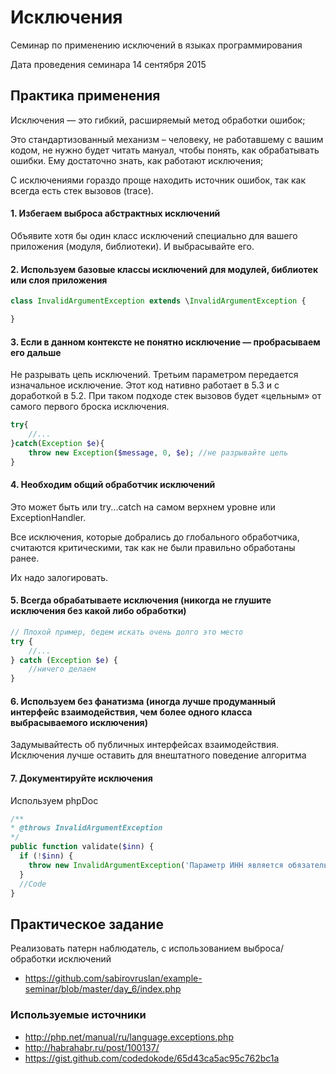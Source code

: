 # Исключения
Семинар по применению исключений в языках программирования

Дата проведения семинара 14 сентября 2015

## Практика применения

Исключения — это гибкий, расширяемый метод обработки ошибок;

Это стандартизованный механизм – человеку, не работавшему с вашим кодом, не нужно будет читать мануал, чтобы понять, как обрабатывать ошибки. Ему достаточно знать, как работают исключения;

С исключениями гораздо проще находить источник ошибок, так как всегда есть стек вызовов (trace).

#### 1. Избегаем выброса абстрактных исключений
Объявите хотя бы один класс исключений специально для вашего приложения (модуля, библиотеки).
И выбрасывайте его.

#### 2. Используем базовые классы исключений для модулей, библиотек или слоя приложения
```php
class InvalidArgumentException extends \InvalidArgumentException {

}
```

#### 3. Если в данном контексте не понятно исключение — пробрасываем его дальше

Не разрывать цепь исключений. Третьим параметром передается изначальное исключение. Этот код нативно работает в 5.3 и с доработкой в 5.2. При таком подходе стек вызовов будет «цельным» от самого первого броска исключения.
```php
try{
    //...
}catch(Exception $e){
    throw new Exception($message, 0, $e); //не разрывайте цепь
}
```

#### 4. Необходим общий обработчик исключений
Это может быть или try...catch на самом верхнем уровне или ExceptionHandler.

Все исключения, которые добрались до глобального обработчика, считаются критическими, так как не были правильно обработаны ранее.

Их надо залогировать.

#### 5. Всегда обрабатываете исключения (никогда не глушите исключения без какой либо обработки)
```php
// Плохой пример, бедем искать очень долго это место
try {
    //...
} catch (Exception $e) {
    //ничего делаем
}
```

#### 6. Используем без фанатизма (иногда лучше продуманный интерфейс взаимодействия, чем более одного класса выбрасываемого исключения)
Задумывайтесть об публичных интерфейсах взаимодействия. Исключения лучше оставить для внештатного поведение алгоритма

#### 7. Документируйте исключения
Используем phpDoc
```php
/**
* @throws InvalidArgumentException
*/
public function validate($inn) {
  if (!$inn) {
    throw new InvalidArgumentException('Параметр ИНН является обязательным');
  }
  //Code
}
```

## Практическое задание
Реализовать патерн наблюдатель, с использованием выброса/обработки исключений

- https://github.com/sabirovruslan/example-seminar/blob/master/day_6/index.php

### Используемые источники
- http://php.net/manual/ru/language.exceptions.php
- http://habrahabr.ru/post/100137/
- https://gist.github.com/codedokode/65d43ca5ac95c762bc1a


